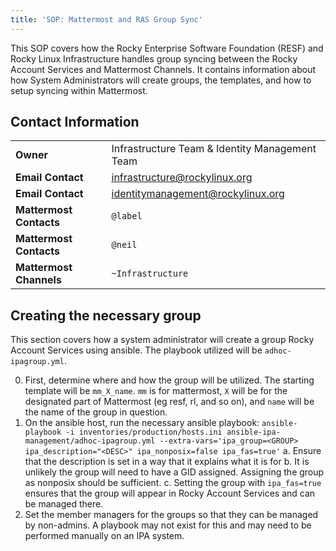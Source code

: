 ```yaml
---
title: 'SOP: Mattermost and RAS Group Sync'
---
```


This SOP covers how the Rocky Enterprise Software Foundation (RESF) and Rocky Linux Infrastructure handles group syncing between the Rocky Account Services and Mattermost Channels. It contains information about how System Administrators will create groups, the templates, and how to setup syncing within Mattermost.

## Contact Information
| | |
| - | - |
| **Owner** | Infrastructure Team & Identity Management Team |
| **Email Contact** | infrastructure@rockylinux.org |
| **Email Contact** | identitymanagement@rockylinux.org |
| **Mattermost Contacts** | `@label` |
| **Mattermost Contacts** | `@neil` |
| **Mattermost Channels** | `~Infrastructure` |

## Creating the necessary group

This section covers how a system administrator will create a group Rocky Account Services using ansible. The playbook utilized will be `adhoc-ipagroup.yml`.

0. First, determine where and how the group will be utilized. The starting template will be `mm_X_name`. `mm` is for mattermost, `X` will be for the designated part of Mattermost (eg resf, rl, and so on), and `name` will be the name of the group in question.
1. On the ansible host, run the necessary ansible playbook: `ansible-playbook -i inventories/production/hosts.ini ansible-ipa-management/adhoc-ipagroup.yml --extra-vars='ipa_group=<GROUP> ipa_description="<DESC>" ipa_nonposix=false ipa_fas=true'`
  a. Ensure that the description is set in a way that it explains what it is for
  b. It is unlikely the group will need to have a GID assigned. Assigning the group as nonposix should be sufficient.
  c. Setting the group with `ipa_fas=true` ensures that the group will appear in Rocky Account Services and can be managed there.
2. Set the member managers for the groups so that they can be managed by non-admins. A playbook may not exist for this and may need to be performed manually on an IPA system.
